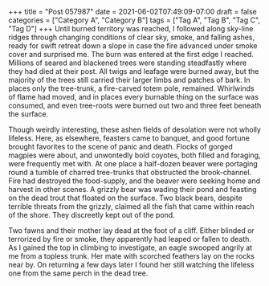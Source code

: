 +++
title = "Post 057987"
date = 2021-06-02T07:49:09-07:00
draft = false
categories = ["Category A", "Category B"]
tags = ["Tag A", "Tag B", "Tag C", "Tag D"]
+++
Until burned territory was reached, I followed along sky-line ridges through changing conditions of clear sky, smoke, and falling ashes, ready for swift retreat down a slope in case the fire advanced under smoke cover and surprised me. The burn was entered at the first edge I reached. Millions of seared and blackened trees were standing steadfastly where they had died at their post. All twigs and leafage were burned away, but the majority of the trees still carried their larger limbs and patches of bark. In places only the tree-trunk, a fire-carved totem pole, remained. Whirlwinds of flame had moved, and in places every burnable thing on the surface was consumed, and even tree-roots were burned out two and three feet beneath the surface.

Though weirdly interesting, these ashen fields of desolation were not wholly lifeless. Here, as elsewhere, feasters came to banquet, and good fortune brought favorites to the scene of panic and death. Flocks of gorged magpies were about, and unwontedly bold coyotes, both filled and foraging, were frequently met with. At one place a half-dozen beaver were portaging round a tumble of charred tree-trunks that obstructed the brook-channel. Fire had destroyed the food-supply, and the beaver were seeking home and harvest in other scenes. A grizzly bear was wading their pond and feasting on the dead trout that floated on the surface. Two black bears, despite terrible threats from the grizzly, claimed all the fish that came within reach of the shore. They discreetly kept out of the pond.

Two fawns and their mother lay dead at the foot of a cliff. Either blinded or terrorized by fire or smoke, they apparently had leaped or fallen to death. As I gained the top in climbing to investigate, an eagle swooped angrily at me from a topless trunk. Her mate with scorched feathers lay on the rocks near by. On returning a few days later I found her still watching the lifeless one from the same perch in the dead tree.
